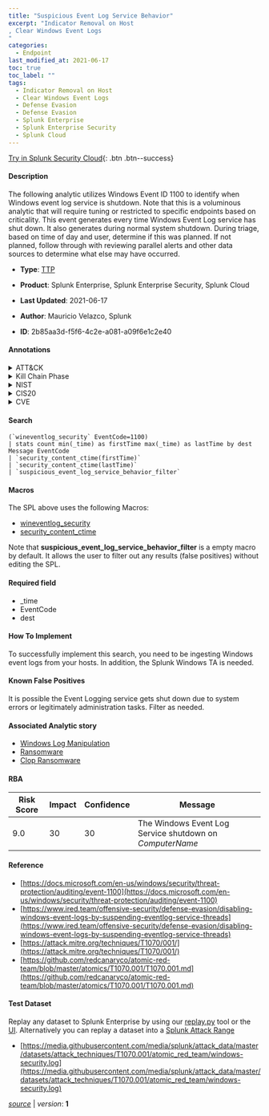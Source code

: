 ```yaml
---
title: "Suspicious Event Log Service Behavior"
excerpt: "Indicator Removal on Host
, Clear Windows Event Logs
"
categories:
  - Endpoint
last_modified_at: 2021-06-17
toc: true
toc_label: ""
tags:
  - Indicator Removal on Host
  - Clear Windows Event Logs
  - Defense Evasion
  - Defense Evasion
  - Splunk Enterprise
  - Splunk Enterprise Security
  - Splunk Cloud
---
```




[Try in Splunk Security Cloud](https://www.splunk.com/en_splunk_app_enrichmentus/cyber-security.html){: .btn .btn--success}

#### Description

The following analytic utilizes Windows Event ID 1100 to identify when Windows event log service is shutdown. Note that this is a voluminous analytic that will require tuning or restricted to specific endpoints based on criticality. This event generates every time Windows Event Log service has shut down. It also generates during normal system shutdown. During triage, based on time of day and user, determine if this was planned. If not planned, follow through with reviewing parallel alerts and other data sources to determine what else may have occurred.

- **Type**: [TTP](https://github.com/splunk/security_content/wiki/Detection-Analytic-Types)
- **Product**: Splunk Enterprise, Splunk Enterprise Security, Splunk Cloud

- **Last Updated**: 2021-06-17
- **Author**: Mauricio Velazco, Splunk
- **ID**: 2b85aa3d-f5f6-4c2e-a081-a09f6e1c2e40


#### Annotations

<details>
  <summary>ATT&CK</summary>

<div markdown="1">


| ID             | Technique        |  Tactic             |
| -------------- | ---------------- |-------------------- |
| [T1070](https://attack.mitre.org/techniques/T1070/) | Indicator Removal on Host | Defense Evasion |

| [T1070.001](https://attack.mitre.org/techniques/T1070/001/) | Clear Windows Event Logs | Defense Evasion |

</div>
</details>


<details>
  <summary>Kill Chain Phase</summary>

<div markdown="1">

* Actions on Objectives


</div>
</details>


<details>
  <summary>NIST</summary>

<div markdown="1">

* DE.DP
* PR.IP
* PR.AC
* PR.AT
* DE.AE



</div>
</details>

<details>
  <summary>CIS20</summary>

<div markdown="1">

* CIS 3
* CIS 5
* CIS 6



</div>
</details>

<details>
  <summary>CVE</summary>

<div markdown="1">


</div>
</details>

#### Search

```
(`wineventlog_security` EventCode=1100) 
| stats count min(_time) as firstTime max(_time) as lastTime by dest Message EventCode 
| `security_content_ctime(firstTime)` 
| `security_content_ctime(lastTime)` 
| `suspicious_event_log_service_behavior_filter`
```

#### Macros
The SPL above uses the following Macros:
* [wineventlog_security](https://github.com/splunk/security_content/blob/develop/macros/wineventlog_security.yml)
* [security_content_ctime](https://github.com/splunk/security_content/blob/develop/macros/security_content_ctime.yml)

Note that **suspicious_event_log_service_behavior_filter** is a empty macro by default. It allows the user to filter out any results (false positives) without editing the SPL.

#### Required field
* _time
* EventCode
* dest


#### How To Implement
To successfully implement this search, you need to be ingesting Windows event logs from your hosts. In addition, the Splunk Windows TA is needed.

#### Known False Positives
It is possible the Event Logging service gets shut down due to system errors or legitimately administration tasks. Filter as needed.

#### Associated Analytic story
* [Windows Log Manipulation](/stories/windows_log_manipulation)
* [Ransomware](/stories/ransomware)
* [Clop Ransomware](/stories/clop_ransomware)




#### RBA

| Risk Score  | Impact      | Confidence   | Message      |
| ----------- | ----------- |--------------|--------------|
| 9.0 | 30 | 30 | The Windows Event Log Service shutdown on $ComputerName$ |


#### Reference

* [https://docs.microsoft.com/en-us/windows/security/threat-protection/auditing/event-1100](https://docs.microsoft.com/en-us/windows/security/threat-protection/auditing/event-1100)
* [https://www.ired.team/offensive-security/defense-evasion/disabling-windows-event-logs-by-suspending-eventlog-service-threads](https://www.ired.team/offensive-security/defense-evasion/disabling-windows-event-logs-by-suspending-eventlog-service-threads)
* [https://attack.mitre.org/techniques/T1070/001/](https://attack.mitre.org/techniques/T1070/001/)
* [https://github.com/redcanaryco/atomic-red-team/blob/master/atomics/T1070.001/T1070.001.md](https://github.com/redcanaryco/atomic-red-team/blob/master/atomics/T1070.001/T1070.001.md)



#### Test Dataset
Replay any dataset to Splunk Enterprise by using our [replay.py](https://github.com/splunk/attack_data#using-replaypy) tool or the [UI](https://github.com/splunk/attack_data#using-ui).
Alternatively you can replay a dataset into a [Splunk Attack Range](https://github.com/splunk/attack_range#replay-dumps-into-attack-range-splunk-server)


* [https://media.githubusercontent.com/media/splunk/attack_data/master/datasets/attack_techniques/T1070.001/atomic_red_team/windows-security.log](https://media.githubusercontent.com/media/splunk/attack_data/master/datasets/attack_techniques/T1070.001/atomic_red_team/windows-security.log)



[*source*](https://github.com/splunk/security_content/tree/develop/detections/endpoint/suspicious_event_log_service_behavior.yml) \| *version*: **1**